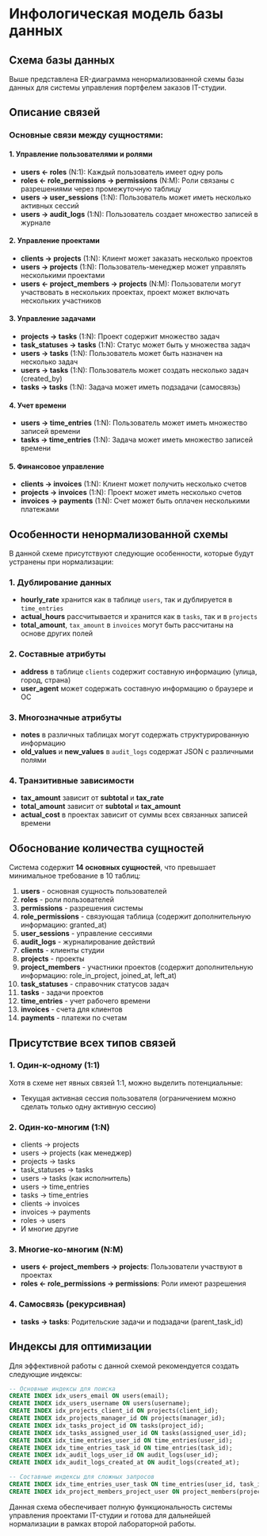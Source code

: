 # Инфологическая модель базы данных

## Схема базы данных

Выше представлена ER-диаграмма ненормализованной схемы базы данных для системы управления портфелем заказов IT-студии.

## Описание связей

### Основные связи между сущностями:

#### 1. Управление пользователями и ролями
- **users ← roles** (N:1): Каждый пользователь имеет одну роль
- **roles ← role_permissions → permissions** (N:M): Роли связаны с разрешениями через промежуточную таблицу
- **users → user_sessions** (1:N): Пользователь может иметь несколько активных сессий
- **users → audit_logs** (1:N): Пользователь создает множество записей в журнале

#### 2. Управление проектами
- **clients → projects** (1:N): Клиент может заказать несколько проектов
- **users → projects** (1:N): Пользователь-менеджер может управлять несколькими проектами
- **users ← project_members → projects** (N:M): Пользователи могут участвовать в нескольких проектах, проект может включать нескольких участников

#### 3. Управление задачами
- **projects → tasks** (1:N): Проект содержит множество задач
- **task_statuses → tasks** (1:N): Статус может быть у множества задач
- **users → tasks** (1:N): Пользователь может быть назначен на несколько задач
- **users → tasks** (1:N): Пользователь может создать несколько задач (created_by)
- **tasks → tasks** (1:N): Задача может иметь подзадачи (самосвязь)

#### 4. Учет времени
- **users → time_entries** (1:N): Пользователь может иметь множество записей времени
- **tasks → time_entries** (1:N): Задача может иметь множество записей времени

#### 5. Финансовое управление
- **clients → invoices** (1:N): Клиент может получить несколько счетов
- **projects → invoices** (1:N): Проект может иметь несколько счетов
- **invoices → payments** (1:N): Счет может быть оплачен несколькими платежами

## Особенности ненормализованной схемы

В данной схеме присутствуют следующие особенности, которые будут устранены при нормализации:

### 1. Дублирование данных
- **hourly_rate** хранится как в таблице `users`, так и дублируется в `time_entries`
- **actual_hours** рассчитывается и хранится как в `tasks`, так и в `projects`
- **total_amount**, `tax_amount` в `invoices` могут быть рассчитаны на основе других полей

### 2. Составные атрибуты
- **address** в таблице `clients` содержит составную информацию (улица, город, страна)
- **user_agent** может содержать составную информацию о браузере и ОС

### 3. Многозначные атрибуты
- **notes** в различных таблицах могут содержать структурированную информацию
- **old_values** и **new_values** в `audit_logs` содержат JSON с различными полями

### 4. Транзитивные зависимости
- **tax_amount** зависит от **subtotal** и **tax_rate**
- **total_amount** зависит от **subtotal** и **tax_amount**
- **actual_cost** в проектах зависит от суммы всех связанных записей времени

## Обоснование количества сущностей

Система содержит **14 основных сущностей**, что превышает минимальное требование в 10 таблиц:

1. **users** - основная сущность пользователей
2. **roles** - роли пользователей
3. **permissions** - разрешения системы
4. **role_permissions** - связующая таблица (содержит дополнительную информацию: granted_at)
5. **user_sessions** - управление сессиями
6. **audit_logs** - журналирование действий
7. **clients** - клиенты студии
8. **projects** - проекты
9. **project_members** - участники проектов (содержит дополнительную информацию: role_in_project, joined_at, left_at)
10. **task_statuses** - справочник статусов задач
11. **tasks** - задачи проектов
12. **time_entries** - учет рабочего времени
13. **invoices** - счета для клиентов
14. **payments** - платежи по счетам

## Присутствие всех типов связей

### 1. Один-к-одному (1:1)
Хотя в схеме нет явных связей 1:1, можно выделить потенциальные:
- Текущая активная сессия пользователя (ограничением можно сделать только одну активную сессию)

### 2. Один-ко-многим (1:N)
- clients → projects
- users → projects (как менеджер)
- projects → tasks
- task_statuses → tasks
- users → tasks (как исполнитель)
- users → time_entries
- tasks → time_entries
- clients → invoices
- invoices → payments
- roles → users
- И многие другие

### 3. Многие-ко-многим (N:M)
- **users ← project_members → projects**: Пользователи участвуют в проектах
- **roles ← role_permissions → permissions**: Роли имеют разрешения

### 4. Самосвязь (рекурсивная)
- **tasks → tasks**: Родительские задачи и подзадачи (parent_task_id)

## Индексы для оптимизации

Для эффективной работы с данной схемой рекомендуется создать следующие индексы:

```sql
-- Основные индексы для поиска
CREATE INDEX idx_users_email ON users(email);
CREATE INDEX idx_users_username ON users(username);
CREATE INDEX idx_projects_client_id ON projects(client_id);
CREATE INDEX idx_projects_manager_id ON projects(manager_id);
CREATE INDEX idx_tasks_project_id ON tasks(project_id);
CREATE INDEX idx_tasks_assigned_user_id ON tasks(assigned_user_id);
CREATE INDEX idx_time_entries_user_id ON time_entries(user_id);
CREATE INDEX idx_time_entries_task_id ON time_entries(task_id);
CREATE INDEX idx_audit_logs_user_id ON audit_logs(user_id);
CREATE INDEX idx_audit_logs_created_at ON audit_logs(created_at);

-- Составные индексы для сложных запросов
CREATE INDEX idx_time_entries_user_task ON time_entries(user_id, task_id);
CREATE INDEX idx_project_members_project_user ON project_members(project_id, user_id);
```

Данная схема обеспечивает полную функциональность системы управления проектами IT-студии и готова для дальнейшей нормализации в рамках второй лабораторной работы.
